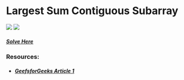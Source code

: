 # Largest Sum Contiguous Subarray
<img src="https://img.shields.io/badge/Topic-Array-brightgreen">
<img src="https://img.shields.io/badge/Difficulty-Medium-yellow">

##### [Solve Here](https://practice.geeksforgeeks.org/problems/kadanes-algorithm-1587115620/1)

### Resources:
* ##### [GeefsforGeeks Article 1](https://www.geeksforgeeks.org/largest-sum-contiguous-subarray/)